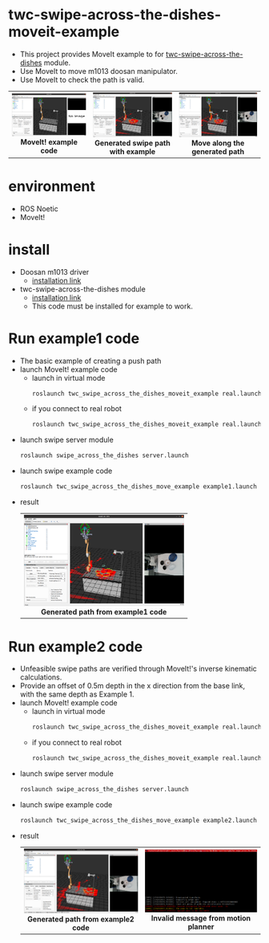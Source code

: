 # twc-swipe-across-the-dishes-moveit-example
- This project provides MoveIt example to for [twc-swipe-across-the-dishes](https://github.com/HJS-HJS/twc_swipe_across_the_dishes) module.
- Use MoveIt to move m1013 doosan manipulator.
- Use MoveIt to check the path is valid.

<div align="center">
  <table>
    <tr>
      <td align="center">
        <img src="./figure/1.moveit.png" width="320">
        <br><b>MoveIt! example code</b>
      </td>
      <td align="center">
        <img src="./figure/2.path_generated.png" width="320">
        <br><b>Generated swipe path with example</b>
      </td>
      <td align="center">
        <img src="./figure/3.move_along_path.png" width="320">
        <br><b>Move along the generated path</b>
      </td>
    </tr>
  </table>
</div>

# environment
- ROS Noetic
- MoveIt!

# install
- Doosan m1013 driver
    - [installation link](https://github.com/doosan-robotics/doosan-robot)
- twc-swipe-across-the-dishes module
    - [installation link](https://github.com/HJS-HJS/twc_swipe_across_the_dishes)
    - This code must be installed for example to work.

# Run example1 code
- The basic example of creating a push path
- launch MoveIt! example code
    - launch in virtual mode
        ```bash
        roslaunch twc_swipe_across_the_dishes_moveit_example real.launch mode:=virtual
        ```
    - if you connect to real robot
        ```bash
        roslaunch twc_swipe_across_the_dishes_moveit_example real.launch
        ```
- launch swipe server module
    ```bash
    roslaunch swipe_across_the_dishes server.launch
    ```
- launch swipe example code
    ```bash
    roslaunch twc_swipe_across_the_dishes_move_example example1.launch
    ```
- result
  <div align="center">
  <table>
    <tr>
      <td align="center">
        <img src="./figure/result.example1.png" width="320">
        <br><b>Generated path from example1 code</b>
      </td>
    </tr>
  </table>
</div>

# Run example2 code
- Unfeasible swipe paths are verified through MoveIt!'s inverse kinematic calculations.
- Provide an offset of 0.5m depth in the x direction from the base link, with the same depth as Example 1.
- launch MoveIt! example code
    - launch in virtual mode
        ```bash
        roslaunch twc_swipe_across_the_dishes_moveit_example real.launch mode:=virtual
        ```
    - if you connect to real robot
        ```bash
        roslaunch twc_swipe_across_the_dishes_moveit_example real.launch
        ```
- launch swipe server module
    ```bash
    roslaunch swipe_across_the_dishes server.launch
    ```
- launch swipe example code
    ```bash
    roslaunch twc_swipe_across_the_dishes_move_example example2.launch
    ```
- result
  <div align="center">
  <table>
    <tr>
      <td align="center">
        <img src="./figure/result.example2_1.png" width="320">
        <br><b>Generated path from example2 code</b>
      </td>
      <td align="center">
        <img src="./figure/result.example2_2.png" width="320">
        <br><b>Invalid message from motion planner</b>
      </td>
    </tr>
  </table>
</div>